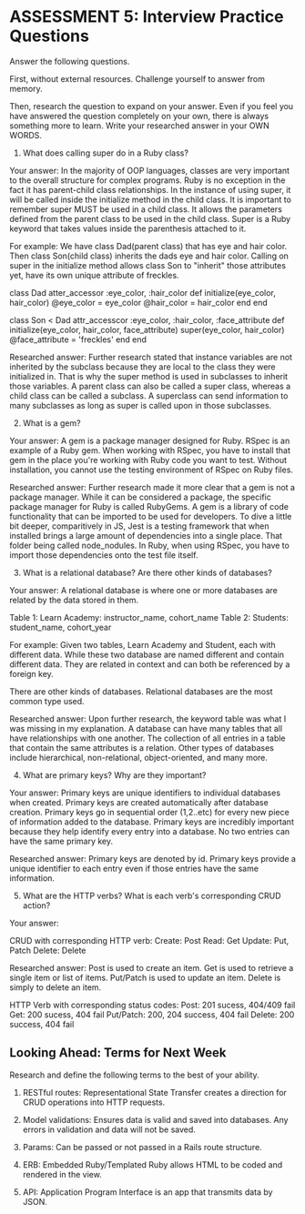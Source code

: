 # ASSESSMENT 5: Interview Practice Questions

Answer the following questions.

First, without external resources. Challenge yourself to answer from memory.

Then, research the question to expand on your answer. Even if you feel you have answered the question completely on your own, there is always something more to learn. Write your researched answer in your OWN WORDS.

1. What does calling super do in a Ruby class?

Your answer: In the majority of OOP languages, classes are very important to the overall structure for complex programs. Ruby is no exception in the fact it has parent-child class relationships. In the instance of using super, it will be called inside the initialize method in the child class. It is important to remember super MUST be used in a child class. It allows the parameters defined from the parent class to be used in the child class. Super is a Ruby keyword that takes values inside the parenthesis attached to it. 

For example: We have class Dad(parent class) that has eye and hair color. Then class Son(child class) inherits the dads eye and hair color. Calling on super in the initialize method allows class Son to "inherit" those attributes yet, have its own unique attribute of freckles. 

class Dad
    atter_accessor :eye_color, :hair_color
    def initialize(eye_color, hair_color)
        @eye_color = eye_color
        @hair_color = hair_color
    end
end

class Son < Dad
    attr_accesscor :eye_color, :hair_color, :face_attribute
    def initialize(eye_color, hair_color, face_attribute)
        super(eye_color, hair_color)
        @face_attribute = 'freckles'
    end
end

Researched answer: Further research stated that instance variables are not inherited by the subclass because they are local to the class they were initialized in. That is why the super method is used in subclasses to inherit those variables. A parent class can also be called a super class, whereas a child class can be called a subclass. A superclass can send information to many subclasses as long as super is called upon in those subclasses.  

2. What is a gem?

Your answer: A gem is a package manager designed for Ruby. RSpec is an example of a Ruby gem. When working with RSpec, you have to install that gem in the place you're working with Ruby code you want to test. Without installation, you cannot use the testing environment of RSpec on Ruby files. 

Researched answer: Further research made it more clear that a gem is not a package manager. While it can be considered a package, the specific package manager for Ruby is called RubyGems. A gem is a library of code functionality that can be imported to be used for developers. To dive a little bit deeper, comparitively in JS, Jest is a testing framework that when installed brings a large amount of dependencies into a single place. That folder being called node_nodules. In Ruby, when using RSpec, you have to import those dependencies onto the test file itself. 

3. What is a relational database? Are there other kinds of databases?

Your answer: A relational database is where one or more databases are related by the data stored in them. 

Table 1: 
Learn Academy: instructor_name, cohort_name
Table 2:
Students: student_name, cohort_year

For example: Given two tables, Learn Academy and Student, each with different data. While these two database are named different and contain different data. They are related in context and can both be referenced by a foreign key. 

There are other kinds of databases. Relational databases are the most common type used. 

Researched answer: Upon further research, the keyword table was what I was missing in my explanation. A database can have many tables that all have relationships with one another. The collection of all entries in a table that contain the same attributes is a relation. Other types of databases include hierarchical, non-relational, object-oriented, and many more. 

4. What are primary keys? Why are they important?

Your answer: Primary keys are unique identifiers to individual databases when created. Primary keys are created automatically after database creation. Primary keys go in sequential order (1,2..etc) for every new piece of information added to the database. Primary keys are incredibly important because they help identify every entry into a database. No two entries can have the same primary key. 

Researched answer: Primary keys are denoted by id. Primary keys provide a unique identifier to each entry even if those entries have the same information. 

5. What are the HTTP verbs? What is each verb's corresponding CRUD action?

Your answer:

CRUD with corresponding HTTP verb:
Create: Post
Read: Get
Update: Put, Patch
Delete: Delete

Researched answer: Post is used to create an item. Get is used to retrieve a single item or list of items. Put/Patch is used to update an item. Delete is simply to delete an item. 

HTTP Verb with corresponding status codes:
Post: 201 sucess, 404/409 fail
Get: 200 sucess, 404 fail
Put/Patch: 200, 204 success, 404 fail
Delete: 200 success, 404 fail

## Looking Ahead: Terms for Next Week

Research and define the following terms to the best of your ability.

1. RESTful routes: Representational State Transfer creates a direction for CRUD operations into HTTP requests.

2. Model validations: Ensures data is valid and saved into databases. Any errors in validation and data will not be saved. 

3. Params: Can be passed or not passed in a Rails route structure.

4. ERB: Embedded Ruby/Templated Ruby allows HTML to be coded and rendered in the view. 

5. API: Application Program Interface is an app that transmits data by JSON. 
